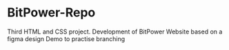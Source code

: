 # BitPower-Repo

Third HTML and CSS project. Development of BitPower Website based on a figma design
Demo to practise branching
